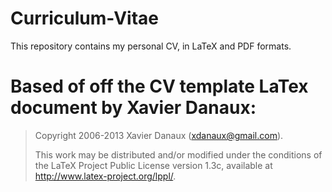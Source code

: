 # Curriculum-Vitae

This repository contains my personal CV, in LaTeX and PDF formats.


# Based of off the CV template LaTex document by Xavier Danaux:

> Copyright 2006-2013 Xavier Danaux (xdanaux@gmail.com).
>
> This work may be distributed and/or modified under the
> conditions of the LaTeX Project Public License version 1.3c,
> available at http://www.latex-project.org/lppl/.
